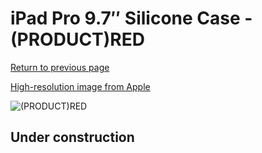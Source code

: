 # iPad Pro 9.7″ Silicone Case - (PRODUCT)RED

[Return to previous page](/ipad_pro97)

[High-resolution image from Apple](https://store.storeimages.cdn-apple.com/8756/as-images.apple.com/is/MM222?wid=4500&hei=4500&fmt=png)

<div style="width: 512px"><img src="/almost_uncompressed/MM222.webp" alt="(PRODUCT)RED"></div>

## Under construction
